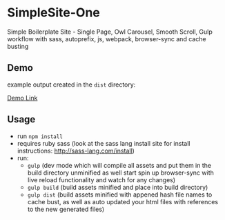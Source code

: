SimpleSite-One
==============

Simple Boilerplate Site -  Single Page, Owl Carousel, Smooth Scroll, Gulp workflow with sass, autoprefix, js, webpack, browser-sync and cache busting



## Demo
example output created in the `dist` directory:

[Demo Link](http://jparkerweb.github.io/SimpleSite-One/)


## Usage
* run `npm install`
* requires ruby sass (look at the sass lang install site for install instructions: http://sass-lang.com/install)
* run:
  * `gulp` (dev mode which will compile all assets and put them in the build directory unminified as well start spin up browser-sync with live reload functionality and watch for any changes)
  * `gulp build` (build assets minified and place into build directory)
  * `gulp dist` (build assets minified with appened hash file names to cache bust, as well as auto updated your html files with references to the new generated files)
